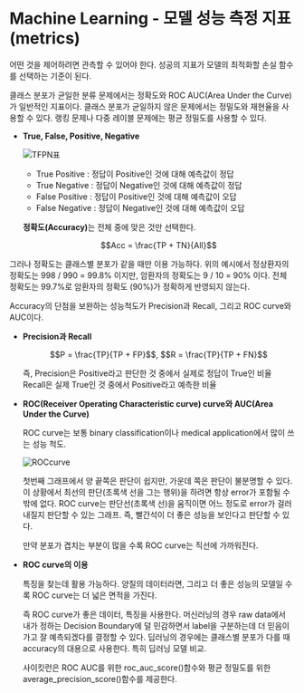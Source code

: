# Machine Learning - 모델 성능 측정 지표(metrics)

어떤 것을 제어하려면 관측할 수 있어야 한다. 성공의 지표가 모델의 최적화할 손실 함수를 선택하는 기준이 된다.

클래스 분포가 균일한 분류 문제에서는 정확도와  ROC AUC(Area Under the Curve)가 일반적인 지표이다. 클래스 분포가 균일하지 않은 문제에서는 정밀도와 재현율을 사용할 수 있다. 랭킹 문제나 다중 레이블 문제에는 평균 정밀도를 사용할 수 있다.

- <b>True, False, Positive, Negative</b>

  ![TFPN표](https://user-images.githubusercontent.com/27988544/65226607-21808880-db02-11e9-941d-ad81ae0bd3d2.png)

  - True Positive : 정답이 Positive인 것에 대해 예측값이 정답
  - True Negative : 정답이 Negative인 것에 대해 예측값이 정답
  - False Positive : 정답이 Positive인 것에 대해 예측값이 오답
  - False Negative : 정답이 Negative인 것에 대해 예측값이 오답

  <b>정확도(Accuracy)</b>는 전체 중에 맞은 것만 선택한다.

  <p align="center">$$Acc = \frac{TP + TN}{All}$$</p>
그러나 정확도는 클래스별 분포가 같을 때만 이용 가능하다.
  위의 예시에서 정상환자의 정확도는 998 / 990 = 99.8% 이지만,
  암환자의 정확도는 9 / 10 = 90% 이다.
  전체 정확도는 99.7%로 암환자의 정확도 (90%)가 정확하게 반영되지 않는다.
  
Accuracy의 단점을 보완하는 성능척도가 Precision과 Recall, 그리고 ROC curve와 AUC이다.
  
- <b>Precision과 Recall</b>

  <p align="center">$$P = \frac{TP}{TP + FP}$$, $$R = \frac{TP}{TP + FN}$$</p>
  
  즉, Precision은 Positive라고 판단한 것 중에서 실제로 정답이 True인 비율
  Recall은 실제 True인 것 중에서 Positive라고 예측한 비율
  
- <b>ROC(Receiver Operating Characteristic curve) curve와 AUC(Area Under the Curve)</b>

  ROC curve는 보통 binary classification이나 medical application에서 많이 쓰는 성능 척도.

  ![ROCcurve](https://user-images.githubusercontent.com/27988544/65228479-84bfea00-db05-11e9-87db-a98556cbd10f.png)

  첫번째 그래프에서 양 끝쪽은 판단이 쉽지만, 가운데 쪽은 판단이 불분명할 수 있다.
  이 상황에서 최선의 판단(초록색 선을 그는 행위)을 하려면 항상 error가 포함될 수 밖에 없다.
  ROC curve는 판단선(초록색 선)을 움직이면 어느 정도로 error가 걸러내질지 판단할 수 있는 그래프. 즉, 빨간석이 더 좋은 성능을 보인다고 판단할 수 있다.

  만약 분포가 겹치는 부분이 많을 수록 ROC curve는 직선에 가까워진다.

- <b>ROC curve의 이용</b>

  특징을 찾는데 활용 가능하다. 양질의 데이터라면, 그리고 더 좋은 성능의 모델일 수록 ROC curve는 더 넓은 면적을 가진다.

  즉 ROC curve가 좋은 데이터, 특징을 사용한다.
  머신러닝의 경우 raw data에서 내가 정하는 Decision Boundary에 덜 민감하면서 label을 구분하는데 더 믿음이 가고 잘 예측되겠다를 결정할 수 있다.
  딥러닝의 경우에는 클래스별 분포가 다를 때 accuracy의 대용으로 사용한다. 특히 딥러닝 모델 비교.

  사이킷런은 ROC AUC를 위한 roc_auc_score()함수와 평균 정밀도를 위한 average_precision_score()함수를 제공한다.